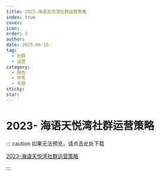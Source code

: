```yaml
---
title: 2023-海语天悦湾社群运营策略
index: true
cover: 
icon: 
order: 3
author: 
date: 2025-06-16
tag:
  - 社群
  - 运营
category:
  - 报告
  - 参考
  - 专题
sticky: 
star: 
---
```


# 2023- 海语天悦湾社群运营策略

::: caution 如果无法预览，请点击此处下载

[2023-海语天悦湾社群运营策略](https://r2qq.24811213.xyz/dichan/00精品-社群运营-2023年海语天悦湾社群运营策略.pdf)

:::

<PDF url="https://r2qq.24811213.xyz/dichan/00精品-社群运营-2023年海语天悦湾社群运营策略.pdf" />
